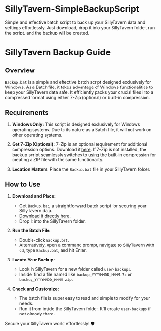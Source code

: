 # SillyTavern-SimpleBackupScript
Simple and effective batch script to back up your SillyTavern data and settings effortlessly. Just download, drop it into your SillyTavern folder, run the script, and the backup will be created.

# SillyTavern Backup Guide

## Overview

`Backup.bat` is a simple and effective batch script designed exclusively for Windows. As a Batch file, it takes advantage of Windows functionalities to keep your SillyTavern data safe. It efficiently packs your crucial files into a compressed format using either 7-Zip (optional) or built-in compression.

## Requirements

1. **Windows Only:** This script is designed exclusively for Windows operating systems. Due to its nature as a Batch file, it will not work on other operating systems.

2. **Get 7-Zip (Optional):** 7-Zip is an optional requirement for additional compression options. Download it [here](https://www.7-zip.org/download.html). If 7-Zip is not installed, the backup script seamlessly switches to using the built-in compression for creating a ZIP file with the same functionality.

3. **Location Matters:** Place the `Backup.bat` file in your SillyTavern folder.

## How to Use

1. **Download and Place:**
   - Get `Backup.bat`, a straightforward batch script for securing your SillyTavern data.
   - [Download it directly here](https://github.com/ContinuumOperand/SillyTavern-SimpleBackupScript/raw/main/Backup.bat).
   - Drop it into the SillyTavern folder.

2. **Run the Batch File:**
   - Double-click `Backup.bat`.
   - Alternatively, open a command prompt, navigate to SillyTavern with `cd`, type `Backup.bat`, and hit Enter.

3. **Locate Your Backup:**
   - Look in SillyTavern for a new folder called `user-backups`.
   - Inside, find a file named like `backup_YYYYMMDD_HHMM.7z` or `backup_YYYYMMDD_HHMM.zip`.

4. **Check and Customize:**
   - The batch file is super easy to read and simple to modify for your needs.
   - Run it from inside the SillyTavern folder. It'll create `user-backups` if not already there.

Secure your SillyTavern world effortlessly! 🛡️
